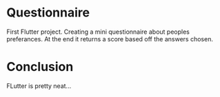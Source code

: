 # Questionnaire 

First Flutter project. Creating a mini questionnaire about peoples preferances.
At the end it returns a score based off the answers chosen.

# Conclusion
FLutter is pretty neat... 
